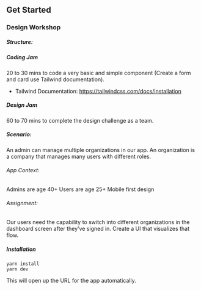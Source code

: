 ## Get Started

### Design Workshop 

##### Structure:

##### Coding Jam

20 to 30 mins to code a very basic and simple component (Create a form and card use Tailwind documentation).

 - Tailwind Documentation: https://tailwindcss.com/docs/installation

##### Design Jam

60 to 70 mins to complete the design challenge as a team.

##### Scenario: 

An admin can manage multiple organizations in our app. An organization is a company that manages many users with different roles. 

###### App Context:

Admins are age 40+
Users are age 25+
Mobile first design

###### Assignment: 

Our users need the capability to switch into different organizations in the dashboard screen after they’ve signed in. Create a UI that visualizes that flow. 


##### Installation

````
yarn install
yarn dev
````

This will open up the URL for the app automatically.
